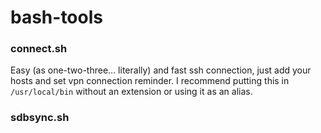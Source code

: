 # bash-tools

### connect.sh
Easy (as one-two-three... literally) and fast ssh connection, just add your hosts and set vpn connection reminder.
I recommend putting this in ```/usr/local/bin``` without an extension or using it as an alias.

### sdbsync.sh